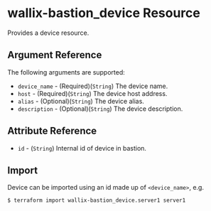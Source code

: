 # wallix-bastion_device Resource

Provides a device resource.

## Argument Reference

The following arguments are supported:

* `device_name` - (Required)(`String`) The device name.
* `host` - (Required)(`String`) The device host address.
* `alias` - (Optional)(`String`) The device alias.
* `description` - (Optional)(`String`) The device description.

## Attribute Reference

* `id` - (`String`) Internal id of device in bastion.

## Import

Device can be imported using an id made up of `<device_name>`, e.g.

```
$ terraform import wallix-bastion_device.server1 server1
```
